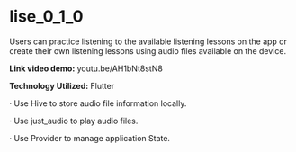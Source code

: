 # lise_0_1_0

Users can practice listening to the available listening lessons on the app or create their own listening lessons using audio files available on the device.

**Link video demo:** youtu.be/AH1bNt8stN8

**Technology Utilized:** 
Flutter

·	Use Hive to store audio file information locally.

·	Use just_audio to play audio files.

·	Use Provider to manage application State.

